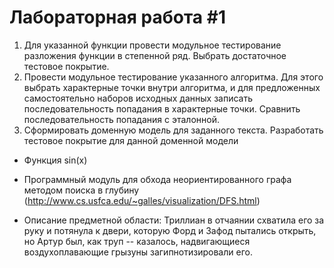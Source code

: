 # Лабораторная работа #1

1. Для указанной функции провести модульное тестирование разложения функции в степенной ряд. Выбрать достаточное тестовое покрытие.
2. Провести модульное тестирование указанного алгоритма. Для этого выбрать характерные точки внутри алгоритма, и для предложенных самостоятельно наборов исходных данных записать последовательность попадания в характерные точки. Сравнить последовательность попадания с эталонной.
3. Сформировать доменную модель для заданного текста.  Разработать тестовое покрытие для данной доменной модели


* Функция sin(x)

* Программный модуль для обхода неориентированного графа методом поиска в глубину (http://www.cs.usfca.edu/~galles/visualization/DFS.html)

* Описание предметной области:
Триллиан в отчаянии схватила его за руку и потянула к двери, которую Форд и Зафод пытались открыть, но Артур был, как труп -- казалось, надвигающиеся воздухоплавающие грызуны загипнотизировали его.
